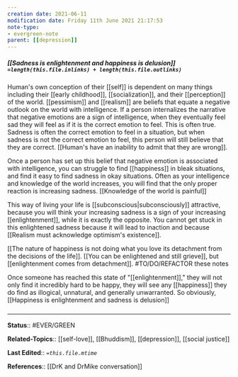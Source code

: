 ```yaml
---
creation date: 2021-06-11
modification date: Friday 11th June 2021 21:17:53
note-type:
- evergreen-note
parent: [[depression]]
---
```


#####  [[Sadness is enlightenment and happiness is delusion]] `=length(this.file.inlinks) + length(this.file.outlinks)`

Human's own conception of their [[self]] is dependent on many things including their [[early childhood]], [[socialization]], and their [[perception]] of the world. [[pessimism]] and [[realism]] are beliefs that equate a negative outlook on the world with intelligence. If a person internalizes the narrative that negative emotions are a sign of intelligence, when they eventually feel sad they will feel as if it is the correct emotion to feel. This is often true. Sadness is often the correct emotion to feel in a situation, but when sadness is not the correct emotion to feel, this person will still believe that they are correct. [[Human's have an inability to admit that they are wrong]]. 

Once a person has set up this belief that negative emotion is associated with intelligence, you can struggle to find [[happiness]] in bleak situations, and find it easy to find sadness in okay situations. Often as your intelligence and knowledge of the world increases, you will find that the only proper reaction is increasing sadness. [[Knowledge of the world is painful]]

This way of living your life is [[subconscious|subconsciously]] attractive, because you will think your increasing sadness is a sign of your increasing [[enlightenment]], while it is exactly the opposite.  You cannot get stuck in this enlightened sadness because it will lead to inaction and because [[Realism must acknowledge optimism's existence]].

[[The nature of happiness is not doing what you love its detachment from the decisions of the life]]. [[You can be enlightened and still grieve]], but [[enlightenment comes from detachment]]. #TO/DO/REFACTOR these notes

Once someone has reached this state of "[[enlightenment]]," they will not only find it incredibly hard to be happy, they will see any [[happiness]] they do find as illogical, unnatural, and generally unwarranted. So obviously, [[Happiness is enlightenment and sadness is delusion]]

### <hr class="footnote"/>
**Status**:: #EVER/GREEN  

**Related-Topics**:: [[self-love]], [[Bhuddism]], [[depression]], [[social justice]]

**Last Edited**:: *`=this.file.mtime`*

**References**:: [[DrK and DrMike conversation]]